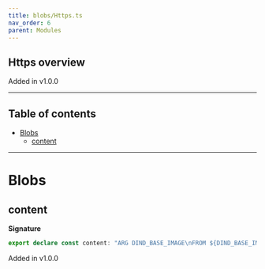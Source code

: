 ```yaml
---
title: blobs/Https.ts
nav_order: 6
parent: Modules
---
```


## Https overview

Added in v1.0.0

---

<h2 class="text-delta">Table of contents</h2>

- [Blobs](#blobs)
  - [content](#content)

---

# Blobs

## content

**Signature**

```ts
export declare const content: "ARG DIND_BASE_IMAGE\nFROM ${DIND_BASE_IMAGE}\n\nEXPOSE 2376\nENV DOCKER_TLS_CERTDIR=/certs\n"
```

Added in v1.0.0
